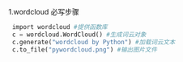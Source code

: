 1.wordcloud 必写步骤

```python
 import wordcloud #提供函数库
 c = wordcloud.WordCloud() #生成词云对象
 c.generate("wordcloud by Python") #加载词云文本
 c.to_file("pywordcloud.png") #输出图片文件
```

